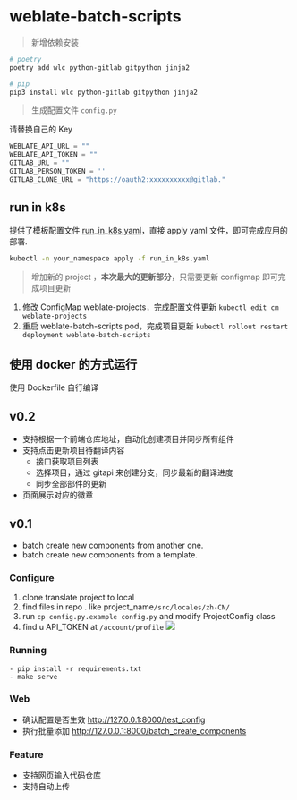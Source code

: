 # weblate-batch-scripts

> 新增依赖安装

```bash
# poetry
poetry add wlc python-gitlab gitpython jinja2

# pip
pip3 install wlc python-gitlab gitpython jinja2
```

> 生成配置文件 `config.py`

请替换自己的 Key

```python
WEBLATE_API_URL = ""
WEBLATE_API_TOKEN = ""
GITLAB_URL = ""
GITLAB_PERSON_TOKEN = ''
GITLAB_CLONE_URL = "https://oauth2:xxxxxxxxxx@gitlab."
```

## run in k8s

提供了模板配置文件 [run_in_k8s.yaml](run_in_k8s.yaml)，直接 apply yaml 文件，即可完成应用的部署.

```bash
kubectl -n your_namespace apply -f run_in_k8s.yaml
```

> 增加新的 project ，**本次最大的更新部分**，只需要更新 configmap 即可完成项目更新

1. 修改 ConfigMap weblate-projects，完成配置文件更新 `kubectl edit cm weblate-projects`
2. 重启 weblate-batch-scripts pod，完成项目更新 `kubectl rollout restart deployment weblate-batch-scripts`

## 使用 docker 的方式运行

使用 Dockerfile 自行编译

## v0.2

- 支持根据一个前端仓库地址，自动化创建项目并同步所有组件
- 支持点击更新项目待翻译内容
    - 接口获取项目列表
    - 选择项目，通过 gitapi 来创建分支，同步最新的翻译进度
    - 同步全部部件的更新
- 页面展示对应的徽章

## v0.1

- batch create new components from another one.
- batch create new components from a template.

### Configure

1. clone translate project to local
2. find files in repo . like project_name`/src/locales/zh-CN/`
3. run `cp config.py.example config.py` and modify ProjectConfig class
4. find u API_TOKEN
   at `/account/profile`  ![](<img src='http://ipic-typora-samzong.oss-cn-qingdao.aliyuncs.com//uPic/IrmmXG.jpg?x-oss-process=image/resize,w_960,m_lfit' alt='resize,w_960,m_lfit'/>)

### Running

```shell
- pip install -r requirements.txt
- make serve
```

### Web

- 确认配置是否生效  <http://127.0.0.1:8000/test_config>
- 执行批量添加     <http://127.0.0.1:8000/batch_create_components>

### Feature

- 支持网页输入代码仓库
- 支持自动上传
